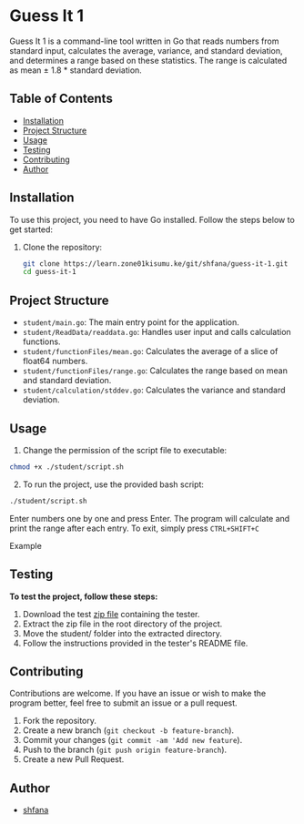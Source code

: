 # Guess It 1

Guess It 1 is a command-line tool written in Go that reads numbers from standard input, calculates the average, variance, and standard deviation, and determines a range based on these statistics. The range is calculated as mean ± 1.8 * standard deviation.

## Table of Contents

- [Installation](#installation)
- [Project Structure](#project-structure)
- [Usage](#usage)
- [Testing](#testing)
- [Contributing](#contributing)
- [Author](#author)

## Installation

To use this project, you need to have Go installed. Follow the steps below to get started:

1. Clone the repository:
   ```sh
   git clone https://learn.zone01kisumu.ke/git/shfana/guess-it-1.git
   cd guess-it-1
   ```


## Project Structure
 * `student/main.go`: The main entry point for the application.
 * `student/ReadData/readdata.go`: Handles user input and calls calculation functions.
 * `student/functionFiles/mean.go`: Calculates the average of a slice of float64 numbers.
 * `student/functionFiles/range.go`: Calculates the range based on mean and standard deviation.
 * `student/calculation/stddev.go`: Calculates the  variance and standard deviation.


## Usage

1. Change the permission of the script file to executable:

```sh
chmod +x ./student/script.sh
```
2. To run the project, use the provided bash script:

```sh
./student/script.sh
```
Enter numbers one by one and press Enter. The program will calculate and print the range after each entry. To exit, simply press `CTRL+SHIFT+C`

Example

## Testing
**To test the project, follow these steps:**

 1. Download the test [zip file](https://assets.01-edu.org/guess-it/guess-it-dockerized.zip) containing the tester.
 2. Extract the zip file in the root directory of the project.
 3. Move the student/ folder into the extracted directory.
 4. Follow the instructions provided in the tester's README file.

## Contributing

Contributions are welcome. If you have an issue or wish to make the program better, feel free to submit an issue or a  pull request.
1. Fork the repository.
2. Create a new branch (`git checkout -b feature-branch`).
3. Commit your changes (`git commit -am 'Add new feature`).
4. Push to the branch (`git push origin feature-branch`).
5. Create a new Pull Request.

## Author
 * [shfana](https://learn.zone01kisumu.ke/git/shfana)